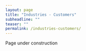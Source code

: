 ```yaml
---
layout: page
title: "Industries - Customers"
subheadline: ""
teaser: ""
permalink: /industries-customers/
---
```


Page under construction